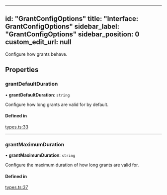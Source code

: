 <!--
  ~ Copyright by LunaSec (owned by Refinery Labs, Inc)
  ~
  ~ Licensed under the Creative Commons Attribution-ShareAlike 4.0 International
  ~ (the "License"); you may not use this file except in compliance with the
  ~ License. You may obtain a copy of the License at
  ~
  ~ https://creativecommons.org/licenses/by-sa/4.0/legalcode
  ~
  ~ See the License for the specific language governing permissions and
  ~ limitations under the License.
  ~
-->
---
id: "GrantConfigOptions"
title: "Interface: GrantConfigOptions"
sidebar_label: "GrantConfigOptions"
sidebar_position: 0
custom_edit_url: null
---

Configure how grants behave.

## Properties

### grantDefaultDuration

• **grantDefaultDuration**: `string`

Configure how long grants are valid for by default.

#### Defined in

[types.ts:33](https://github.com/lunasec-io/lunasec/blob/218df468/js/sdks/packages/cli/src/config/types.ts#L33)

___

### grantMaximumDuration

• **grantMaximumDuration**: `string`

Configure the maximum duration of how long grants are valid for.

#### Defined in

[types.ts:37](https://github.com/lunasec-io/lunasec/blob/218df468/js/sdks/packages/cli/src/config/types.ts#L37)
